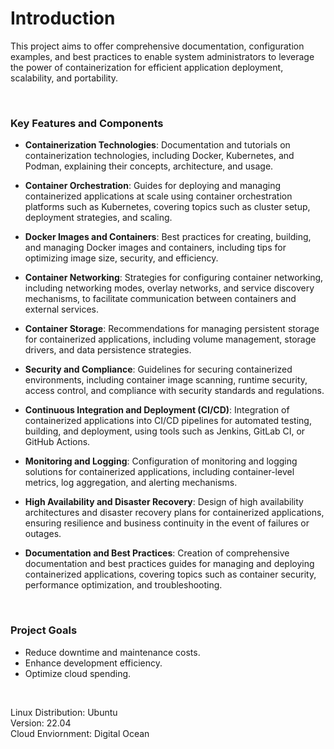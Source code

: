 # Introduction

This project aims to offer comprehensive documentation, configuration examples, and best practices to enable system administrators to leverage the power of containerization for efficient application deployment, scalability, and portability.

<br>

### Key Features and Components

- <b>Containerization Technologies</b>: Documentation and tutorials on containerization technologies, including Docker, Kubernetes, and Podman, explaining their concepts, architecture, and usage.

- <b>Container Orchestration</b>: Guides for deploying and managing containerized applications at scale using container orchestration platforms such as Kubernetes, covering topics such as cluster setup, deployment strategies, and scaling.

- <b>Docker Images and Containers</b>: Best practices for creating, building, and managing Docker images and containers, including tips for optimizing image size, security, and efficiency.

- <b>Container Networking</b>: Strategies for configuring container networking, including networking modes, overlay networks, and service discovery mechanisms, to facilitate communication between containers and external services.

- <b>Container Storage</b>: Recommendations for managing persistent storage for containerized applications, including volume management, storage drivers, and data persistence strategies.

- <b>Security and Compliance</b>: Guidelines for securing containerized environments, including container image scanning, runtime security, access control, and compliance with security standards and regulations.

- <b>Continuous Integration and Deployment (CI/CD)</b>: Integration of containerized applications into CI/CD pipelines for automated testing, building, and deployment, using tools such as Jenkins, GitLab CI, or GitHub Actions.

- <b>Monitoring and Logging</b>: Configuration of monitoring and logging solutions for containerized applications, including container-level metrics, log aggregation, and alerting mechanisms.

- <b>High Availability and Disaster Recovery</b>: Design of high availability architectures and disaster recovery plans for containerized applications, ensuring resilience and business continuity in the event of failures or outages.

- <b>Documentation and Best Practices</b>: Creation of comprehensive documentation and best practices guides for managing and deploying containerized applications, covering topics such as container security, performance optimization, and troubleshooting.

<br>

### Project Goals

- Reduce downtime and maintenance costs.
- Enhance development efficiency.
- Optimize cloud spending.

<br>

Linux Distribution: Ubuntu <br>
Version: 22.04 <br>
Cloud Enviornment: Digital Ocean
